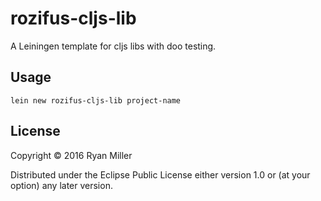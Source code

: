 # rozifus-cljs-lib

A Leiningen template for cljs libs with doo testing.

## Usage

```lein new rozifus-cljs-lib project-name```

## License

Copyright © 2016 Ryan Miller

Distributed under the Eclipse Public License either version 1.0 or (at
your option) any later version.
